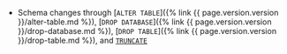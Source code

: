 - Schema changes through [`ALTER TABLE`]({% link {{ page.version.version }}/alter-table.md %}), [`DROP DATABASE`]({% link {{ page.version.version }}/drop-database.md %}), [`DROP TABLE`]({% link {{ page.version.version }}/drop-table.md %}), and [`TRUNCATE`](truncate.html)